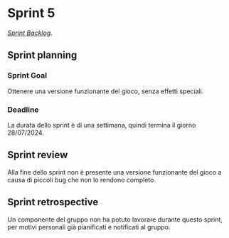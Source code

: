 # Sprint 5

[_Sprint Backlog_](sprint-5-backlog.xlsx).

## Sprint planning

### Sprint Goal

Ottenere una versione funzionante del gioco, senza effetti speciali.

### Deadline

La durata dello sprint è di una settimana, quindi termina il giorno 28/07/2024.

## Sprint review

Alla fine dello sprint non è presente una versione funzionante del gioco a causa di piccoli bug che non lo rendono completo.

## Sprint retrospective

Un componente del gruppo non ha potuto lavorare durante questo sprint, per motivi personali già pianificati e notificati al gruppo.
